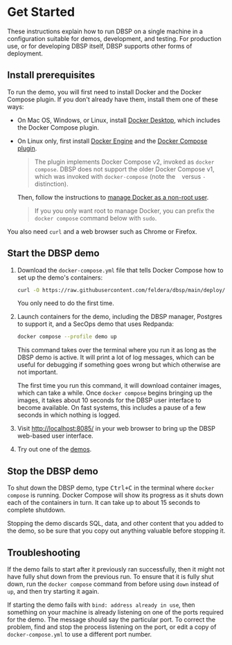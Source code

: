 # Get Started

These instructions explain how to run DBSP on a single machine in a
configuration suitable for demos, development, and testing.  For
production use, or for developing DBSP itself, DBSP supports other
forms of deployment.

## Install prerequisites

To run the demo, you will first need to install Docker and the Docker
Compose plugin.  If you don't already have them, install them one of
these ways:

* On Mac OS, Windows, or Linux, install [Docker
  Desktop](https://docs.docker.com/desktop/), which includes the
  Docker Compose plugin.

* On Linux only, first install [Docker
  Engine](https://docs.docker.com/engine/install/) and the [Docker
  Compose plugin](https://docs.docker.com/compose/install/linux).

  > The plugin implements Docker Compose v2, invoked as `docker
  > compose`.  DBSP does not support the older Docker Compose v1,
  > which was invoked with `docker-compose` (note the ` ` versus `-`
  > distinction).

  Then, follow the instructions to [manage Docker as a non-root
  user](https://docs.docker.com/engine/install/linux-postinstall/).

  > If you you only want root to manage Docker, you can prefix the
  > `docker compose` command below with `sudo`.

You also need `curl` and a web browser such as Chrome or Firefox.

## Start the DBSP demo

1. Download the `docker-compose.yml` file that tells Docker Compose
   how to set up the demo's containers:

   ```bash
   curl -O https://raw.githubusercontent.com/feldera/dbsp/main/deploy/docker-compose.yml
   ```

   You only need to do the first time.

2. Launch containers for the demo, including the DBSP manager,
   Postgres to support it, and a SecOps demo that uses Redpanda:

   ```bash
   docker compose --profile demo up
   ```

   This command takes over the terminal where you run it as long as
   the DBSP demo is active.  It will print a lot of log messages,
   which can be useful for debugging if something goes wrong but which
   otherwise are not important.

   The first time you run this command, it will download container
   images, which can take a while.  Once `docker compose` begins
   bringing up the images, it takes about 10 seconds for the DBSP user
   interface to become available.  On fast systems, this includes a
   pause of a few seconds in which nothing is logged.

3. Visit <http://localhost:8085/> in your web browser to bring up the
   DBSP web-based user interface.

4. Try out one of the [demos](category/demos).

## Stop the DBSP demo

To shut down the DBSP demo, type <kbd>Ctrl+C</kbd> in the terminal
where `docker compose` is running.  Docker Compose will show its
progress as it shuts down each of the containers in turn.  It can take
up to about 15 seconds to complete shutdown.

Stopping the demo discards SQL, data, and other content that you added
to the demo, so be sure that you copy out anything valuable before
stopping it.

## Troubleshooting

If the demo fails to start after it previously ran successfully, then
it might not have fully shut down from the previous run.  To ensure
that it is fully shut down, run the `docker compose` command from
before using `down` instead of `up`, and then try starting it again.

If starting the demo fails with `bind: address already in use`, then
something on your machine is already listening on one of the ports
required for the demo.  The message should say the particular port.
To correct the problem, find and stop the process listening on the
port, or edit a copy of `docker-compose.yml` to use a different port
number.
